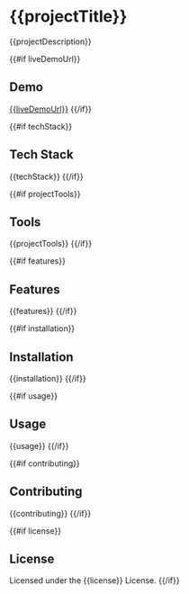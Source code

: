 # {{projectTitle}}

{{projectDescription}}

{{#if liveDemoUrl}}
## Demo
[{{liveDemoUrl}}]({{liveDemoUrl}})
{{/if}}

{{#if techStack}}
## Tech Stack
{{techStack}}
{{/if}}

{{#if projectTools}}
## Tools
{{projectTools}}
{{/if}}

{{#if features}}
## Features
{{features}}
{{/if}}

{{#if installation}}
## Installation
{{installation}}
{{/if}}

{{#if usage}}
## Usage
{{usage}}
{{/if}}

{{#if contributing}}
## Contributing
{{contributing}}
{{/if}}

{{#if license}}
## License
Licensed under the {{license}} License.
{{/if}}